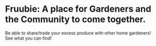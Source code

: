 # Fruubie: A place for Gardeners and the Community to come together.


Be able to share/trade your excess produce with other home gardeners! See what you can find!